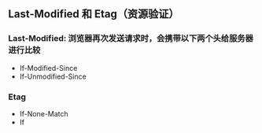 ## Last-Modified 和 Etag（资源验证）

### Last-Modified: 浏览器再次发送请求时，会携带以下两个头给服务器进行比较
* If-Modified-Since
* If-Unmodified-Since

### Etag
* If-None-Match
* If 
